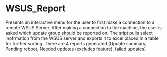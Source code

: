 # WSUS_Report
Presents an interactive menu for the user to first make a connection to a remote WSUS Server.  After making a connection to the machine, the user is asked which update group should be reported on. The sript pulls select inofrmation from the WSUS server and exports it to excel placed in a table for further sorting. There are 4 reports generated (Update summary, Pending reboot, Needed updates (excludes feature), failed updates)

